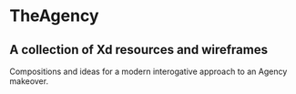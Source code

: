 # TheAgency
## A collection of Xd resources and wireframes
Compositions and ideas for a modern interogative approach to an Agency makeover. 
